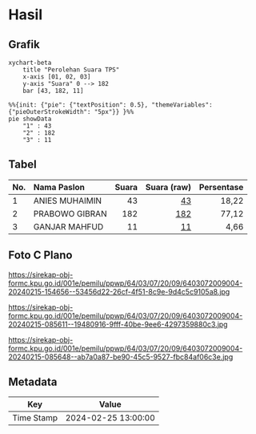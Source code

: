 # Hasil

## Grafik

```mermaid
xychart-beta
    title "Perolehan Suara TPS"
    x-axis [01, 02, 03]
    y-axis "Suara" 0 --> 182
    bar [43, 182, 11]
```

```mermaid
%%{init: {"pie": {"textPosition": 0.5}, "themeVariables": {"pieOuterStrokeWidth": "5px"}} }%%
pie showData
    "1" : 43
    "2" : 182
    "3" : 11
```

## Tabel

| No. | Nama Paslon    | Suara | Suara (raw) | Persentase |
|:--- |:-------------- | -----:| -----------:| ----------:|
| 1   | ANIES MUHAIMIN | 43    | [43][p-1]   | 18,22      |
| 2   | PRABOWO GIBRAN | 182   | [182][p-2]  | 77,12      |
| 3   | GANJAR MAHFUD  | 11    | [11][p-3]   | 4,66       |


[p-1]: https://github.com/gigit-pemilu/pemilu-2024-64-kalimantan-timur/blob/main/pilpres/hitung-suara/sub/64-kalimantan-timur/sub/03-berau/sub/07-pulau-derawan/sub/2009-kasai/sub/004-tps/sub/paslon-1.txt
[p-2]: https://github.com/gigit-pemilu/pemilu-2024-64-kalimantan-timur/blob/main/pilpres/hitung-suara/sub/64-kalimantan-timur/sub/03-berau/sub/07-pulau-derawan/sub/2009-kasai/sub/004-tps/sub/paslon-2.txt
[p-3]: https://github.com/gigit-pemilu/pemilu-2024-64-kalimantan-timur/blob/main/pilpres/hitung-suara/sub/64-kalimantan-timur/sub/03-berau/sub/07-pulau-derawan/sub/2009-kasai/sub/004-tps/sub/paslon-3.txt

## Foto C Plano

https://sirekap-obj-formc.kpu.go.id/001e/pemilu/ppwp/64/03/07/20/09/6403072009004-20240215-154656--53456d22-26cf-4f51-8c9e-9d4c5c9105a8.jpg

https://sirekap-obj-formc.kpu.go.id/001e/pemilu/ppwp/64/03/07/20/09/6403072009004-20240215-085611--19480916-9fff-40be-9ee6-4297359880c3.jpg

https://sirekap-obj-formc.kpu.go.id/001e/pemilu/ppwp/64/03/07/20/09/6403072009004-20240215-085648--ab7a0a87-be90-45c5-9527-fbc84af06c3e.jpg


## Metadata

| Key        | Value               |
| ---------- | ------------------- |
| Time Stamp | 2024-02-25 13:00:00 |



